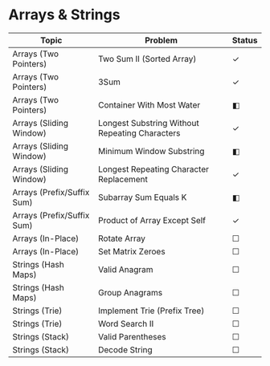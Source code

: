 # Arrays & Strings 

| Topic                        | Problem                                 | Status |
|------------------------------|-----------------------------------------|--------|
| Arrays (Two Pointers)        | Two Sum II (Sorted Array)               | ✓      |
| Arrays (Two Pointers)        | 3Sum                                    | ✓      |
| Arrays (Two Pointers)        | Container With Most Water               | ◧      |
| Arrays (Sliding Window)      | Longest Substring Without Repeating Characters | ✓   |
| Arrays (Sliding Window)      | Minimum Window Substring                |  ◧       |
| Arrays (Sliding Window)      | Longest Repeating Character Replacement | ✓      |
| Arrays (Prefix/Suffix Sum)   | Subarray Sum Equals K                   | ◧       |
| Arrays (Prefix/Suffix Sum)   | Product of Array Except Self            | ✓      |
| Arrays (In-Place)            | Rotate Array                            | ☐      |
| Arrays (In-Place)            | Set Matrix Zeroes                       | ☐      |
| Strings (Hash Maps)          | Valid Anagram                           | ☐      |
| Strings (Hash Maps)          | Group Anagrams                          | ☐      |
| Strings (Trie)               | Implement Trie (Prefix Tree)            | ☐      |
| Strings (Trie)               | Word Search II                          | ☐      |
| Strings (Stack)              | Valid Parentheses                       | ☐      |
| Strings (Stack)              | Decode String                           | ☐      |
